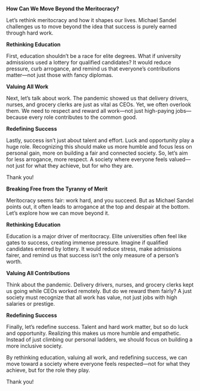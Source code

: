 **How Can We Move Beyond the Meritocracy?**

Let’s rethink meritocracy and how it shapes our lives. Michael Sandel challenges us to move beyond the idea that success is purely earned through hard work.

**Rethinking Education**

First, education shouldn’t be a race for elite degrees. What if university admissions used a lottery for qualified candidates? It would reduce pressure, curb arrogance, and remind us that everyone’s contributions matter—not just those with fancy diplomas.

**Valuing All Work**

Next, let’s talk about work. The pandemic showed us that delivery drivers, nurses, and grocery clerks are just as vital as CEOs. Yet, we often overlook them. We need to respect and reward all work—not just high-paying jobs—because every role contributes to the common good.

**Redefining Success**

Lastly, success isn’t just about talent and effort. Luck and opportunity play a huge role. Recognizing this should make us more humble and focus less on personal gain, more on building a fair and connected society.
So, let’s aim for less arrogance, more respect. A society where everyone feels valued—not just for what they achieve, but for who they are.

Thank you!



**Breaking Free from the Tyranny of Merit**

Meritocracy seems fair: work hard, and you succeed. But as Michael Sandel points out, it often leads to arrogance at the top and despair at the bottom. Let’s explore how we can move beyond it.

**Rethinking Education**

Education is a major driver of meritocracy. Elite universities often feel like gates to success, creating immense pressure. Imagine if qualified candidates entered by lottery. It would reduce stress, make admissions fairer, and remind us that success isn’t the only measure of a person’s worth.

**Valuing All Contributions**

Think about the pandemic. Delivery drivers, nurses, and grocery clerks kept us going while CEOs worked remotely. But do we reward them fairly? A just society must recognize that all work has value, not just jobs with high salaries or prestige.

**Redefining Success**

Finally, let’s redefine success. Talent and hard work matter, but so do luck and opportunity. Realizing this makes us more humble and empathetic. Instead of just climbing our personal ladders, we should focus on building a more inclusive society.

By rethinking education, valuing all work, and redefining success, we can move toward a society where everyone feels respected—not for what they achieve, but for the role they play.

Thank you!
